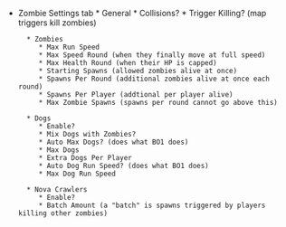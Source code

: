  * Zombie Settings tab
         * General 
            * Collisions?
            * Trigger Killing? (map triggers kill zombies)
          
         * Zombies
            * Max Run Speed
            * Max Speed Round (when they finally move at full speed)
            * Max Health Round (when their HP is capped)
            * Starting Spawns (allowed zombies alive at once)
            * Spawns Per Round (additional zombies alive at once each round)
            * Spawns Per Player (addtional per player alive)
            * Max Zombie Spawns (spawns per round cannot go above this)
            
         * Dogs
            * Enable?
            * Mix Dogs with Zombies?
            * Auto Max Dogs? (does what BO1 does)
            * Max Dogs 
            * Extra Dogs Per Player
            * Auto Dog Run Speed? (does what BO1 does)
            * Max Dog Run Speed
         
         * Nova Crawlers
            * Enable?
            * Batch Amount (a "batch" is spawns triggered by players killing other zombies)